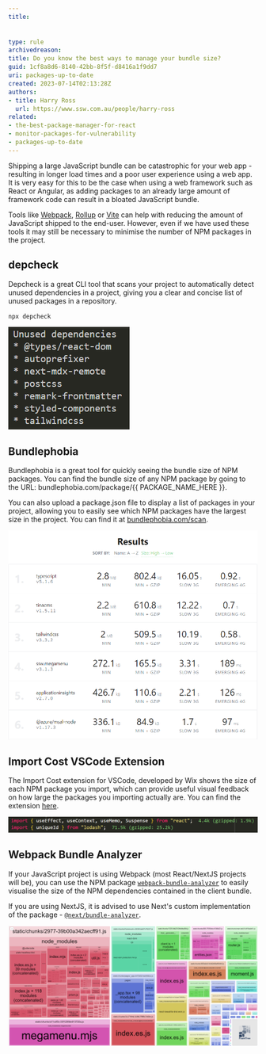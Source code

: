 ```yaml
---
title: 


type: rule
archivedreason: 
title: Do you know the best ways to manage your bundle size?
guid: 1cf8a8d6-8140-42bb-8f5f-d8416a1f9dd7
uri: packages-up-to-date
created: 2023-07-14T02:13:28Z
authors:
- title: Harry Ross
  url: https://www.ssw.com.au/people/harry-ross
related:
- the-best-package-manager-for-react
- monitor-packages-for-vulnerability
- packages-up-to-date
---
```



Shipping a large JavaScript bundle can be catastrophic for your web app - resulting in longer load times and a poor user experience using a web app. It is very easy for this to be the case when using a web framework such as React or Angular, as adding packages to an already large amount of framework code can result in a bloated JavaScript bundle. 

<!--endintro-->

Tools like [Webpack](https://webpack.js.org/), [Rollup](https://rollupjs.org/) or [Vite](https://vitejs.dev/) can help with reducing the amount of JavaScript shipped to the end-user. However, even if we have used these tools it may still be necessary to minimise the number of NPM packages in the project.

## depcheck

Depcheck is a great CLI tool that scans your project to automatically detect unused dependencies in a project, giving you a clear and concise list of unused packages in a repository. 

```shell
npx depcheck
```

![Figure: A list of the unused dependencies in a project](depcheck.png)

## Bundlephobia

Bundlephobia is a great tool for quickly seeing the bundle size of NPM packages. You can find the bundle size of any NPM package by going to the URL: bundlephobia.com/package/{{ PACKAGE_NAME_HERE }}. 

You can also upload a package.json file to display a list of packages in your project, allowing you to easily see which NPM packages have the largest size in the project. You can find it at [bundlephobia.com/scan](https://bundlephobia.com/scan).

![Figure: The list of packages from the package.json file, sorted by size](bundlephobia_list.png)

## Import Cost VSCode Extension

The Import Cost extension for VSCode, developed by Wix shows the size of each NPM package you import, which can provide useful visual feedback on how large the packages you importing actually are. You can find the extension [here](https://marketplace.visualstudio.com/items?itemName=wix.vscode-import-cost). 

![Figure: The extension in action - shows you how large each package is, as you import it](import-cost.png)


## Webpack Bundle Analyzer 

If your JavaScript project is using Webpack (most React/NextJS projects will be), you can use the NPM package [`webpack-bundle-analyzer`](https://www.npmjs.com/package/webpack-bundle-analyzer) to easily visualise the size of the NPM dependencies contained in the client bundle. 


If you are using NextJS, it is advised to use Next's custom implementation of the package - [`@next/bundle-analyzer`](https://www.npmjs.com/package/@next/bundle-analyzer).


![Figure: The bundle map for the NextJS SSW Website](webpack-bundle-analyzer.png)